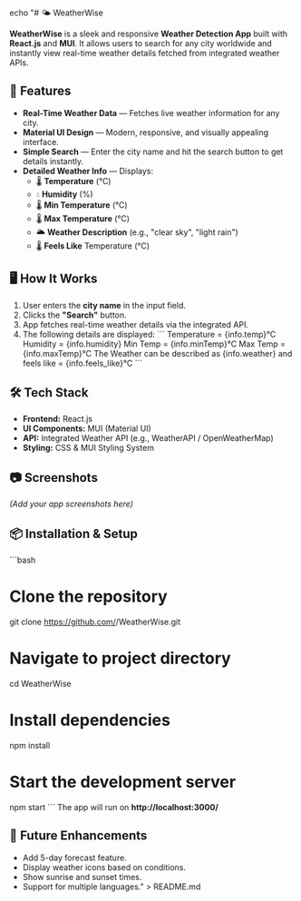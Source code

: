 echo "# 🌤 WeatherWise

**WeatherWise** is a sleek and responsive **Weather Detection App** built with **React.js** and **MUI**. It allows users to search for any city worldwide and instantly view real-time weather details fetched from integrated weather APIs.

## 🚀 Features
- **Real-Time Weather Data** — Fetches live weather information for any city.
- **Material UI Design** — Modern, responsive, and visually appealing interface.
- **Simple Search** — Enter the city name and hit the search button to get details instantly.
- **Detailed Weather Info** — Displays:
  - 🌡 **Temperature** (°C)
  - 💧 **Humidity** (%)
  - 🌡 **Min Temperature** (°C)
  - 🌡 **Max Temperature** (°C)
  - 🌥 **Weather Description** (e.g., \"clear sky\", \"light rain\")
  - 🌡 **Feels Like** Temperature (°C)

## 🖥️ How It Works
1. User enters the **city name** in the input field.
2. Clicks the **\"Search\"** button.
3. App fetches real-time weather details via the integrated API.
4. The following details are displayed:
\`\`\`
Temperature = {info.temp}°C
Humidity = {info.humidity}
Min Temp = {info.minTemp}°C
Max Temp = {info.maxTemp}°C
The Weather can be described as {info.weather} and feels like = {info.feels_like}°C
\`\`\`

## 🛠️ Tech Stack
- **Frontend:** React.js
- **UI Components:** MUI (Material UI)
- **API:** Integrated Weather API (e.g., WeatherAPI / OpenWeatherMap)
- **Styling:** CSS & MUI Styling System

## 📷 Screenshots
*(Add your app screenshots here)*

## 📦 Installation & Setup
\`\`\`bash
# Clone the repository
git clone https://github.com/<your-username>/WeatherWise.git

# Navigate to project directory
cd WeatherWise

# Install dependencies
npm install

# Start the development server
npm start
\`\`\`
The app will run on **http://localhost:3000/**

## 🔮 Future Enhancements
- Add 5-day forecast feature.
- Display weather icons based on conditions.
- Show sunrise and sunset times.
- Support for multiple languages." > README.md
